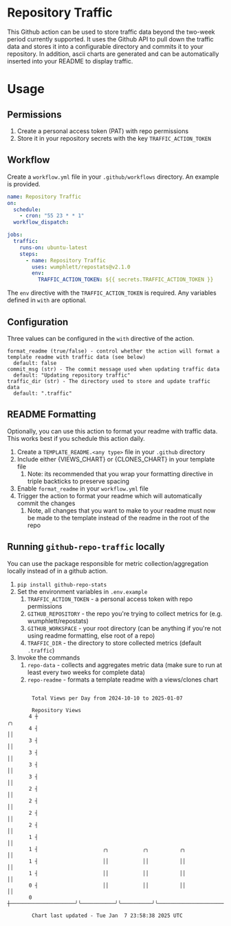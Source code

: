 # Repository Traffic

This Github action can be used to store traffic data beyond the two-week period currently supported.
It uses the Github API to pull down the traffic data and stores it into a configurable directory and commits it to your 
repository. In addition, ascii charts are generated and can be automatically inserted into your README to display traffic.

# Usage
## Permissions
1. Create a personal access token (PAT) with repo permissions
2. Store it in your repository secrets with the key `TRAFFIC_ACTION_TOKEN`

## Workflow
Create a `workflow.yml` file in your `.github/workflows` directory. An example is provided.

```yaml
name: Repository Traffic
on:
  schedule:
    - cron: "55 23 * * 1"
  workflow_dispatch:

jobs:
  traffic:
    runs-on: ubuntu-latest
    steps:
      - name: Repository Traffic
        uses: wumphlett/repostats@v2.1.0
        env:
          TRAFFIC_ACTION_TOKEN: ${{ secrets.TRAFFIC_ACTION_TOKEN }}
```
The `env` directive with the `TRAFFIC_ACTION_TOKEN` is required. Any variables defined in `with` are optional.

## Configuration
Three values can be configured in the `with` directive of the action.
```
format_readme (true/false) - control whether the action will format a template readme with traffic data (see below)
  default: false
commit_msg (str) - The commit message used when updating traffic data
  default: "Updating repository traffic"
traffic_dir (str) - The directory used to store and update traffic data
  default: ".traffic"
```

## README Formatting
Optionally, you can use this action to format your readme with traffic data. This works best if you schedule this action
daily.

1. Create a `TEMPLATE_README.<any type>` file in your `.github` directory
2. Include either {VIEWS_CHART} or {CLONES_CHART} in your template file
   1. Note: its recommended that you wrap your formatting directive in triple backticks to preserve spacing
3. Enable `format_readme` in your `workflow.yml` file
4. Trigger the action to format your readme which will automatically commit the changes
   1. Note, all changes that you want to make to your readme must now be made to the template instead of the readme in the root of the repo

## Running `github-repo-traffic` locally
You can use the package responsible for metric collection/aggregation locally instead of in a github action.

1. `pip install github-repo-stats`
2. Set the environment variables in `.env.example`
   1. `TRAFFIC_ACTION_TOKEN` - a personal access token with repo permissions
   2. `GITHUB_REPOSITORY` - the repo you're trying to collect metrics for (e.g. wumphlett/repostats)
   3. `GITHUB_WORKSPACE` - your root directory (can be anything if you're not using readme formatting, else root of a repo)
   4. `TRAFFIC_DIR` - the directory to store collected metrics (default `.traffic`)
3. Invoke the commands
   1. `repo-data` - collects and aggregates metric data (make sure to run at least every two weeks for complete data)
   2. `repo-readme` - formats a template readme with a views/clones chart

```

        Total Views per Day from 2024-10-10 to 2025-01-07

        Repository Views
       4 ┼                                                                                      ╭╮
       4 ┤                                                                                      ││
       3 ┤                                                                                      ││
       3 ┤                                                                                      ││
       3 ┤                                                                                      ││
       3 ┤                                                                                      ││
       2 ┤                                                                                      ││
       2 ┤                                                                                      ││
       2 ┤                                                                                      ││
       2 ┤                                                                                      ││
       1 ┤                                                                                      ││
       1 ┤                     ╭╮           ╭╮          ╭╮                                      ││
       1 ┤                     ││           ││          ││                                      ││
       1 ┤                     ││           ││          ││                                      ││
       0 ┤                     ││           ││          ││                                      ││
       0 ┼─────────────────────╯╰───────────╯╰──────────╯╰──────────────────────────────────────╯╰─

        Chart last updated - Tue Jan  7 23:58:38 2025 UTC
        
```
